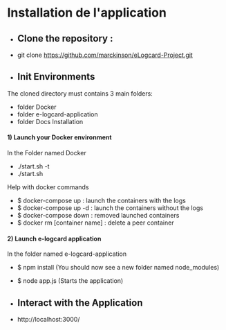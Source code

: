 # Installation de l'application




-  ## Clone the repository :

- git clone https://github.com/marckinson/eLogcard-Project.git

-  ## Init Environments

The cloned directory must contains 3 main folders:
-	folder 		Docker 
-	folder	 	e-logcard-application
-	folder		Docs Installation


#### 1) Launch your Docker environment

In the Folder named Docker
-  ./start.sh -t
-  ./start.sh

Help with docker commands
- $ docker-compose up				: launch the containers with the logs 
- $ docker-compose up -d			: launch the containers without the logs 
- $ docker-compose down  		    : removed launched containers 
- $ docker rm [container name]    : delete a peer container 

#### 2) Launch e-logcard application 

In the folder named e-logcard-application 

- $ npm install (You should now see a new folder named node_modules)
- $ node app.js (Starts the application)

- ## Interact with the Application 

- http://localhost:3000/




